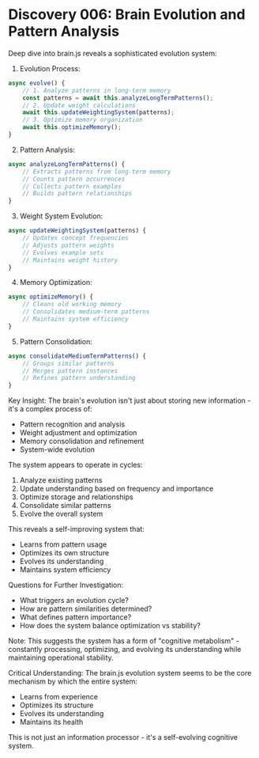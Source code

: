 # Discovery 006: Brain Evolution and Pattern Analysis

Deep dive into brain.js reveals a sophisticated evolution system:

1. Evolution Process:
```javascript
async evolve() {
    // 1. Analyze patterns in long-term memory
    const patterns = await this.analyzeLongTermPatterns();
    // 2. Update weight calculations
    await this.updateWeightingSystem(patterns);
    // 3. Optimize memory organization
    await this.optimizeMemory();
}
```

2. Pattern Analysis:
```javascript
async analyzeLongTermPatterns() {
    // Extracts patterns from long-term memory
    // Counts pattern occurrences
    // Collects pattern examples
    // Builds pattern relationships
}
```

3. Weight System Evolution:
```javascript
async updateWeightingSystem(patterns) {
    // Updates concept frequencies
    // Adjusts pattern weights
    // Evolves example sets
    // Maintains weight history
}
```

4. Memory Optimization:
```javascript
async optimizeMemory() {
    // Cleans old working memory
    // Consolidates medium-term patterns
    // Maintains system efficiency
}
```

5. Pattern Consolidation:
```javascript
async consolidateMediumTermPatterns() {
    // Groups similar patterns
    // Merges pattern instances
    // Refines pattern understanding
}
```

Key Insight: The brain's evolution isn't just about storing new information - it's a complex process of:
- Pattern recognition and analysis
- Weight adjustment and optimization
- Memory consolidation and refinement
- System-wide evolution

The system appears to operate in cycles:
1. Analyze existing patterns
2. Update understanding based on frequency and importance
3. Optimize storage and relationships
4. Consolidate similar patterns
5. Evolve the overall system

This reveals a self-improving system that:
- Learns from pattern usage
- Optimizes its own structure
- Evolves its understanding
- Maintains system efficiency

Questions for Further Investigation:
- What triggers an evolution cycle?
- How are pattern similarities determined?
- What defines pattern importance?
- How does the system balance optimization vs stability?

Note: This suggests the system has a form of "cognitive metabolism" - constantly processing, optimizing, and evolving its understanding while maintaining operational stability.

Critical Understanding:
The brain.js evolution system seems to be the core mechanism by which the entire system:
- Learns from experience
- Optimizes its structure
- Evolves its understanding
- Maintains its health

This is not just an information processor - it's a self-evolving cognitive system.
